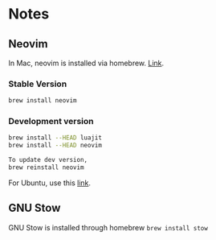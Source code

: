 # Notes

## Neovim

In Mac, neovim is installed via homebrew. [Link](https://github.com/neovim/neovim/wiki/Installing-Neovim#homebrew-on-macos-or-linux).

### Stable Version

```bash
brew install neovim
```

### Development version

```bash
brew install --HEAD luajit
brew install --HEAD neovim

To update dev version,
brew reinstall neovim
```

For Ubuntu, use this [link](https://github.com/neovim/neovim/wiki/Installing-Neovim#ubuntu).

## GNU Stow

GNU Stow is installed through homebrew `brew install stow`


